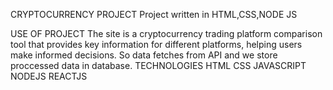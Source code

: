 CRYPTOCURRENCY PROJECT
  Project written in HTML,CSS,NODE JS

USE OF PROJECT
  The site is a cryptocurrency trading platform comparison tool that provides key information for different platforms, helping users make informed decisions.
  So data fetches from API and we store proccessed data in database.
TECHNOLOGIES
  HTML
  CSS
  JAVASCRIPT
  NODEJS
  REACTJS

